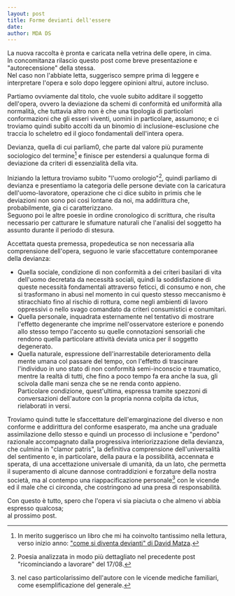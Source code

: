 ```yaml
---
layout: post
title: Forme devianti dell'essere
date: 
author: MDA DS
---
```


La nuova raccolta è pronta e caricata nella vetrina delle opere, in cima.<br>
In concomitanza rilascio questo post come breve presentazione e "autorecensione" della stessa.<br>
Nel caso non l'abbiate letta, suggerisco sempre prima di leggere e interpretare l'opera e solo dopo leggere opinioni altrui, autore incluso.

Partiamo ovviamente dal titolo, che vuole subito additare il soggetto dell'opera, ovvero la deviazione da schemi di conformità ed uniformità alla normalità, che tuttavia altro non è che una tipologia di particolari conformazioni che gli esseri viventi, uomini in particolare, assumono; e ci troviamo quindi subito accolti da un binomio di inclusione-esclusione che traccia lo scheletro ed il gioco fondamentali dell'intera opera.

Devianza, quella di cui parliam0, che parte dal valore più puramente sociologico del termine[^1] e finisce per estendersi a qualunque forma di deviazione da criteri di essenzialità della vita.

Iniziando la lettura troviamo subito "l'uomo orologio"[^2], quindi parliamo di devianza e presentiamo la categoria delle persone deviate con la caricatura dell'uomo-lavoratore, operazione che ci dice subito in primis che le deviazioni non sono poi così lontane da noi, ma addirittura che, probabilmente, gia ci caratterizzano.<br>
Seguono poi le altre poesie in ordine cronologico di scrittura, che risulta necessario per catturare le sfumature naturali che l'analisi del soggetto ha assunto durante il periodo di stesura.

Accettata questa premessa, propedeutica se non necessaria alla comprensione dell'opera, seguono le varie sfaccettature contemporanee della devianza:
- Quella sociale, condizione di non conformità a dei criteri basilari di vita dell'uomo decretata da necessità sociali, quindi la soddisfazione di queste necessità fondamentali attraverso feticci, di consumo e non, che si trasformano in abusi nel momento in cui questo stesso meccanismo è stiracchiato fino al rischio di rottura, come negli ambienti di lavoro oppressivi o nello svago comandato da criteri consumistici e conumitari.
- Quella personale, inquadrata esternamente nel tentativo di mostrare l'effetto degenerante che imprime nell'osservatore esteriore e ponendo allo stesso tempo l'accento su quelle connotazioni sensoriali che rendono quella particolare attività deviata unica per il soggetto degenerato.
- Quella naturale, espressione dell'inarrestabile deterioramento della mente umana col passare del tempo, con l'effetto di trascinare l'individuo in uno stato di non conformità semi-inconscio e traumatico, mentre la realtà di tutti, che fino a poco tempo fa era anche la sua, gli scivola dalle mani senza che se ne renda conto appieno.<br> Particolare condizione, quest'ultima, espressa tramite spezzoni di conversazioni dell'autore con la propria nonna colpita da ictus, rielaborati in versi.

Troviamo quindi tutte le sfaccettature dell'emarginazione del diverso e non conforme e addirittura del conforme esasperato, ma anche una graduale assimilazione dello stesso e quindi un processo di inclusione e "perdono" razionale accompagnato dalla progressiva interiorizzazione della devianza, che culmina in "clamor patris", la definitiva comprensione dell'universalità del sentimento e, in particolare, della paura e la possibilità, accennata e sperata, di una accettazione universale di umanità, da un lato, che permetta il superamento di alcune dannose contraddizioni e forzature della nostra società, ma al contempo una riappacificazione personale[^3] con le vicende ed il male che ci circonda, che costringono ad una presa di responsabilità.

Con questo è tutto, spero che l'opera vi sia piaciuta o che almeno vi abbia espresso qualcosa;<br> al prossimo post.

[^1]: In merito suggerisco un libro che mi ha coinvolto tantissimo nella lettura, verso inizio anno: ["come si diventa devianti" di David Matza](https://www.ibs.it/come-si-diventa-devianti-libro-david-matza/e/9788883539145).
[^2]: Poesia analizzata in modo più dettagliato nel precedente post "ricominciando a lavorare" del 17/08.
[^3]: nel caso particolarissimo dell'autore con le vicende mediche familiari, come esemplificazione del generale.